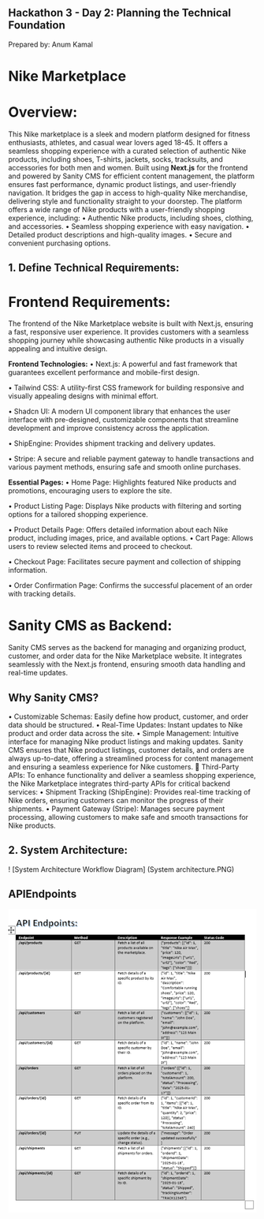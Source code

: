 ## Hackathon 3 - Day 2: Planning the Technical Foundation
Prepared by: Anum Kamal

# Nike Marketplace

# Overview:

This Nike marketplace is a sleek and modern platform designed for fitness enthusiasts, athletes, and casual wear lovers aged 18-45. It offers a seamless shopping experience with a curated selection of authentic Nike products, including shoes, T-shirts, jackets, socks, tracksuits, and accessories for both men and women. Built using **Next.js** for the frontend and powered by Sanity CMS for efficient content management, the platform ensures fast performance, dynamic product listings, and user-friendly navigation. It bridges the gap in access to high-quality Nike merchandise, delivering style and functionality straight to your doorstep.
The platform offers a wide range of Nike products with a user-friendly shopping experience, including:
•	Authentic Nike products, including shoes, clothing, and accessories.
•	Seamless shopping experience with easy navigation.
•	Detailed product descriptions and high-quality images.
•	Secure and convenient purchasing options.

## 1. Define Technical Requirements:

# Frontend Requirements: 
 The frontend of the Nike Marketplace website is built with Next.js, ensuring a fast, responsive user experience. It provides customers with a seamless shopping journey while showcasing authentic Nike products in a visually appealing and intuitive design.

**Frontend Technologies:**
•	Next.js: A powerful and fast framework that guarantees excellent performance and mobile-first design.

•	Tailwind CSS: A utility-first CSS framework for building responsive and visually appealing designs with minimal effort.

•	Shadcn UI: A modern UI component library that enhances the user interface with pre-designed, customizable components that streamline development and improve consistency across the application.

•	ShipEngine: Provides shipment tracking and delivery updates.

•	Stripe: A secure and reliable payment gateway to handle transactions and various payment methods, ensuring safe and smooth online purchases.

**Essential Pages:**
•	Home Page: Highlights featured Nike products and promotions, encouraging users to explore the site.

•	Product Listing Page: Displays Nike products with filtering and sorting options for a tailored shopping experience.

•	Product Details Page: Offers detailed information about each Nike product, including images, price, and available options.
•	Cart Page: Allows users to review selected items and proceed to checkout.

•	Checkout Page: Facilitates secure payment and collection of shipping information.

•	Order Confirmation Page: Confirms the successful placement of an order with tracking details.

 # Sanity CMS as Backend: 
Sanity CMS serves as the backend for managing and organizing product, customer, and order data for the Nike Marketplace website. It integrates seamlessly with the Next.js frontend, ensuring smooth data handling and real-time updates.

## Why Sanity CMS?
•	Customizable Schemas: Easily define how product, customer, and order data should be structured.
•	Real-Time Updates: Instant updates to Nike product and order data across the site.
•	Simple Management: Intuitive interface for managing Nike product listings and making updates.
Sanity CMS ensures that Nike product listings, customer details, and orders are always up-to-date, offering a streamlined process for content management and ensuring a seamless experience for Nike customers.
	Third-Party APIs: To enhance functionality and deliver a seamless shopping experience, the Nike Marketplace integrates third-party APIs for critical backend services:
•	Shipment Tracking (ShipEngine): Provides real-time tracking of Nike orders, ensuring customers can monitor the progress of their shipments.
•	Payment Gateway (Stripe): Manages secure payment processing, allowing customers to make safe and smooth transactions for Nike products.

## 2. System Architecture:
 
! [System Architecture Workflow Diagram] (System architecture.PNG)

## APIEndpoints

![APIEndpoints](API-Endpoints.png)

